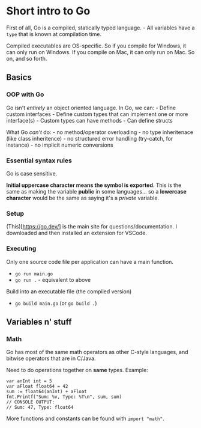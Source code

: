 # Short intro to Go
First of all, Go is a compiled, statically typed language. 
    - All variables have a `type` that is known at compilation time.

Compiled executables are OS-specific. So if you compile for Windows, it can only run on Windows. If you compile on Mac, it can only run on Mac. So on, and so forth.

## Basics
### OOP with Go
Go isn't *entirely* an object oriented language. In Go, we can:
    - Define custom interfaces
    - Define custom types that can implement one or more interface(s)
    - Custom types can have methods
    - Can define structs

What Go *can't* do: 
    - no method/operator overloading
    - no type inheritenace (like class inheritence)
    - no structured error handling (try-catch, for instance)
    - no implicit numeric conversions

### Essential syntax rules
Go is case sensitive. 

**Initial uppercase character means the symbol is exported**. This is the same as making the variable **public** in some languages... so a **lowercase character** would be the same as saying it's a *private* variable.

### Setup
(This)[https://go.dev/] is the main site for questions/documentation. I downloaded and then installed an extension for VSCode. 

### Executing
Only one source code file per application can have a main function.

- `go run main.go`
- `go run .` - equivalent to above

Build into an executable file (the compiled version)
- `go build main.go` (or `go build .`)

## Variables n' stuff
### Math
Go has most of the same math operators as other C-style languages, and bitwise operators that are in C/Java. 

Need to do operations together on **same** types. Example:
```
var anInt int = 5
var aFloat float64 = 42
sum := float64(anInt) + aFloat
fmt.Printf("Sum: %v, Type: %T\n", sum, sum)
// CONSOLE OUTPUT:
// Sum: 47, Type: float64
```

More functions and constants can be found with `import "math"`. 